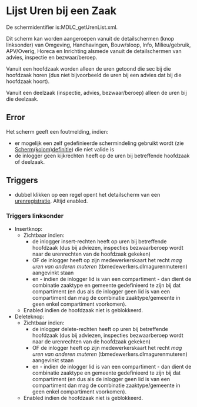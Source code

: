 # Lijst Uren bij een Zaak

De schermidentifier is:MDLC_getUrenList.xml.

Dit scherm kan worden aangeroepen vanuit de detailschermen (knop linksonder) van Omgeving, Handhavingen, Bouw/sloop, Info, Milieu/gebruik, APV/Overig, Horeca en Inrichting alsmede vanuit de detailschermen van advies, inspectie en bezwaar/beroep.

Vanuit een hoofdzaak worden alleen de uren getoond die sec bij die hoofdzaak horen (dus niet bijvoorbeeld de uren bij een advies dat bij die hoofdzaak hoort).

Vanuit een deelzaak (inspectie, advies, bezwaar/beroep) alleen de uren bij die deelzaak.

## Error

Het scherm geeft een foutmelding, indien:

- er mogelijk een zelf gedefinieerde schermindeling gebruikt wordt (zie [Scherm(kolom)definitie](../../../instellen_inrichten/schermdefinitie/README.md)) die niet valide is
- de inlogger geen kijkrechten heeft op de uren bij betreffende hoofdzaak of deelzaak.

## Triggers

- dubbel klikken op een regel opent het detailscherm van een [urenregistratie](urenregistratie/detailscherm_urenregistratie.md). Altijd enabled.

### Triggers linksonder

- Insertknop:
  - Zichtbaar indien:
    - de inlogger insert-rechten heeft op uren bij betreffende hoofdzaak (dus bij adviezen, inspecties bezwaarberoep wordt naar de urenrechten van de hoofdzaak gekeken)
    - OF de inlogger heeft op zijn medewerkerskaart het recht _mag uren van anderen muteren_ (tbmedewerkers.dlmagurenmuteren) aangevinkt staan
    - en - indien de inlogger lid is van een compartiment - dan dient de combinatie zaaktype en gemeente gedefinieerd te zijn bij dat compartiment (en dus als de inlogger geen lid is van een compartiment dan mag de combinatie zaaktype/gemeente in geen enkel compartiment voorkomen).
  - Enabled indien de hoofdzaak niet is geblokkeerd.
- Deleteknop:
  - Zichtbaar indien:
    - de inlogger delete-rechten heeft op uren bij betreffende hoofdzaak (dus bij adviezen, inspecties bezwaarberoep wordt naar de urenrechten van de hoofdzaak gekeken)
    - OF de inlogger heeft op zijn medewerkerskaart het recht _mag uren van anderen muteren_ (tbmedewerkers.dlmagurenmuteren) aangevinkt staan
    - en - indien de inlogger lid is van een compartiment - dan dient de combinatie zaaktype en gemeente gedefinieerd te zijn bij dat compartiment (en dus als de inlogger geen lid is van een compartiment dan mag de combinatie zaaktype/gemeente in geen enkel compartiment voorkomen).
  - Enabled indien de hoofdzaak niet is geblokkeerd.

